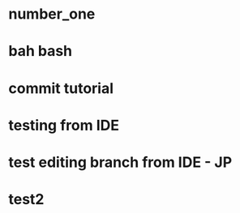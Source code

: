 # number_one

# bah bash
# commit tutorial
# testing from IDE
# test editing branch from IDE - JP
# test2